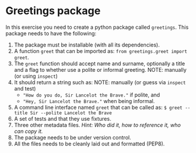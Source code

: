 # Greetings package

In this exercise you need to create a python package called `greetings`. This
package needs to have the following:

1. The package must be installable (with all its dependencies).
2. A function `greet` that can be imported as: `from greetings.greet import
  greet`.
3. The `greet` function should accept name and surname, optionally a title and a
  flag to whether use a polite or informal greeting. NOTE: manually (or using `inspect`)
4. It should return a string such as: NOTE: manually (or guess via `inspect` and test)
   - `"How do you do, Sir Lancelot the Brave."` if polite, and
   - `"Hey, Sir Lancelot the Brave."` when being informal.
5. A command line interface named `greet` that can be called as:
  `$ greet --title Sir --polite Lancelot the Brave`
6. A set of tests and that they use fixtures.
7. Three other metadata files. *Hint: Who did it, how to reference it, who can copy it.*
8. The package needs to be under version control.
9. All the files needs to be cleanly laid out and formatted (PEP8).
